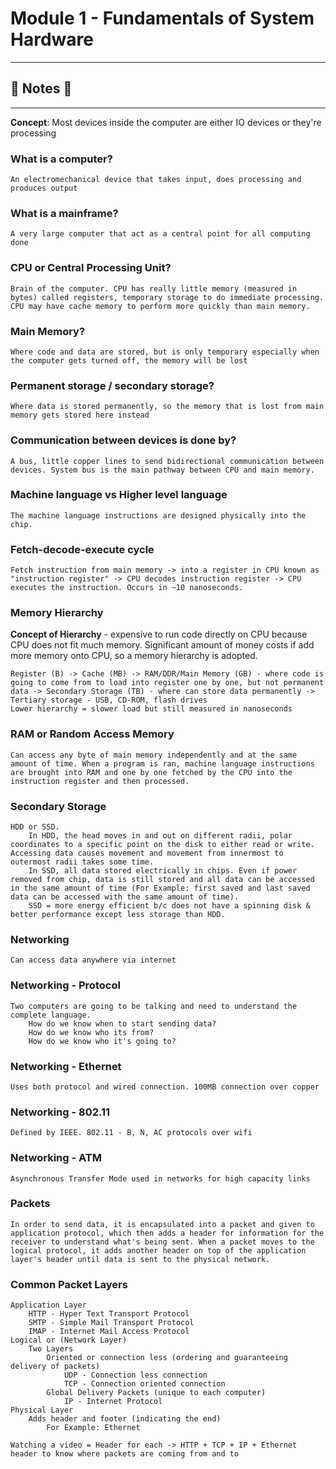 # Module 1 - Fundamentals of System Hardware

---

## :notebook: Notes :notebook:

---

**Concept**: Most devices inside the computer are either IO devices or they're processing

### What is a computer?

    An electromechanical device that takes input, does processing and produces output

### What is a mainframe?

    A very large computer that act as a central point for all computing done

### CPU or Central Processing Unit?

    Brain of the computer. CPU has really little memory (measured in bytes) called registers, temporary storage to do immediate processing. CPU may have cache memory to perform more quickly than main memory.

### Main Memory?

    Where code and data are stored, but is only temporary especially when the computer gets turned off, the memory will be lost

### Permanent storage / secondary storage?

    Where data is stored permanently, so the memory that is lost from main memory gets stored here instead

### Communication between devices is done by?

    A bus, little copper lines to send bidirectional communication between devices. System bus is the main pathway between CPU and main memory.

### Machine language vs Higher level language

    The machine language instructions are designed physically into the chip.

### Fetch-decode-execute cycle

    Fetch instruction from main memory -> into a register in CPU known as "instruction register" -> CPU decodes instruction register -> CPU executes the instruction. Occurs in ~10 nanoseconds.

### Memory Hierarchy

**Concept of Hierarchy** - expensive to run code directly on CPU because CPU does not fit much memory. Significant amount of money costs if add more memory onto CPU, so a memory hierarchy is adopted.

    Register (B) -> Cache (MB) -> RAM/DDR/Main Memory (GB) - where code is going to come from to load into register one by one, but not permanent data -> Secondary Storage (TB) - where can store data permanently -> Tertiary storage - USB, CD-ROM, flash drives
    Lower hierarchy = slower load but still measured in nanoseconds

### RAM or Random Access Memory

    Can access any byte of main memory independently and at the same amount of time. When a program is ran, machine language instructions are brought into RAM and one by one fetched by the CPU into the instruction register and then processed.

### Secondary Storage

    HDD or SSD.
        In HDD, the head moves in and out on different radii, polar coordinates to a specific point on the disk to either read or write. Accessing data causes movement and movement from innermost to outermost radii takes some time.
        In SSD, all data stored electrically in chips. Even if power removed from chip, data is still stored and all data can be accessed in the same amount of time (For Example: first saved and last saved data can be accessed with the same amount of time).
        SSD = more energy efficient b/c does not have a spinning disk & better performance except less storage than HDD.


### Networking

    Can access data anywhere via internet

### Networking - Protocol

    Two computers are going to be talking and need to understand the complete language.
        How do we know when to start sending data?
        How do we know who its from?
        How do we know who it's going to?

### Networking - Ethernet

    Uses both protocol and wired connection. 100MB connection over copper

### Networking - 802.11

    Defined by IEEE. 802.11 - B, N, AC protocols over wifi

### Networking - ATM

    Asynchronous Transfer Mode used in networks for high capacity links

### Packets

    In order to send data, it is encapsulated into a packet and given to application protocol, which then adds a header for information for the receiver to understand what's being sent. When a packet moves to the logical protocol, it adds another header on top of the application layer's header until data is sent to the physical network.

### Common Packet Layers

    Application Layer
        HTTP - Hyper Text Transport Protocol
        SMTP - Simple Mail Transport Protocol
        IMAP - Internet Mail Access Protocol
    Logical or (Network Layer)
        Two Layers
            Oriented or connection less (ordering and guaranteeing delivery of packets)
                UDP - Connection less connection
                TCP - Connection oriented connection
            Global Delivery Packets (unique to each computer)
                IP - Internet Protocol
    Physical Layer
        Adds header and footer (indicating the end)
            For Example: Ethernet

    Watching a video = Header for each -> HTTP + TCP + IP + Ethernet header to know where packets are coming from and to
